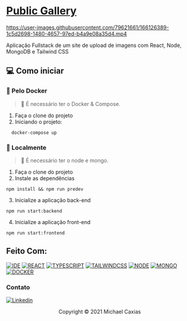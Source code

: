 
# [Public Gallery](https://public-gallery-dusky.vercel.app)

https://user-images.githubusercontent.com/79621661/166126389-1c5d2698-1480-4657-97ed-b4a9e08a35d4.mp4

Aplicação Fullstack de um site de upload de imagens com React, Node, MongoDB e Tailwind CSS

## 💻 Como iniciar


### 🐳 Pelo Docker

> 🚨 É necessário ter o Docker & Compose.

1. Faça o clone do projeto
2. Iniciando o projeto:
```shell
  docker-compose up
```

### 🚀 Localmente

> 🚨 É necessário ter o node e mongo.

1. Faça o clone do projeto
2. Instale as dependências
```shell
npm install && npm run predev
```
3. Inicialize a aplicação back-end
```shell
npm run start:backend
```
4. Inicialize a aplicação front-end
```shell
npm run start:frontend
```

## Feito Com:
[![IDE](https://img.shields.io/badge/Visual_studio_code-0078D4?style=for-the-badge&logo=visual%20studio%20code&logoColor=white)](https://code.visualstudio.com/)
[![REACT](https://img.shields.io/badge/ReactJs-20232A?style=for-the-badge&logo=react&logoColor=61DAFB)](https://developer.mozilla.org/pt-BR/docs/Web/React)
[![TYPESCRIPT](https://img.shields.io/badge/TypeScript-007ACC?style=for-the-badge&logo=typescript&logoColor=white)](https://www.typescriptlang.org/)
[![TAILWINDCSS](https://img.shields.io/badge/Tailwind_CSS-38B2AC?style=for-the-badge&logo=tailwind-css&logoColor=white)](https://tailwindui.com/)
[![NODE](https://img.shields.io/badge/Node.js-339933?style=for-the-badge&logo=nodedotjs&logoColor=white)](https://nodejs.org/)
[![MONGO](https://img.shields.io/badge/MongoDB-4EA94B?style=for-the-badge&logo=mongodb&logoColor=white)](https://mongodb.com/)
[![DOCKER](https://img.shields.io/badge/Docker-2CA5E0?style=for-the-badge&logo=docker&logoColor=white)](https://hub.docker.com/)


### Contato

[![Linkedin](https://img.shields.io/badge/LinkedIn-0077B5?style=for-the-badge&logo=linkedin&logoColor=white)](https://www.linkedin.com/in/michaelcaxias/)

<p align="center">Copyright © 2021 Michael Caxias</p>
